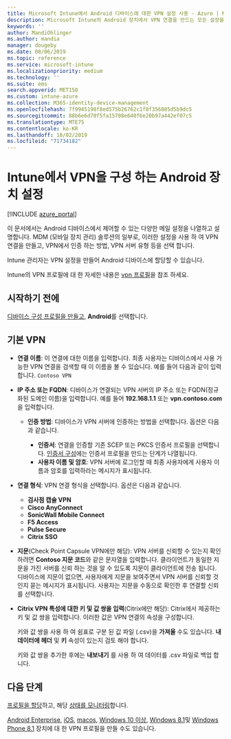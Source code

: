 ```yaml
---
title: Microsoft Intune에서 Android 디바이스에 대한 VPN 설정 사용 - Azure | Microsoft Docs
description: Microsoft Intune의 Android 장치에서 VPN 연결을 만드는 모든 설정을 참조 하세요. VPN 서버의 연결 이름, IP 주소 또는 FQDN을 입력 하 고, 사용자가 인증 하는 방법을 선택 하 고, Citrix, SonicWall, Check Point 캡슐 및 Pulse Secure 연결 형식을 선택 합니다.
keywords: ''
author: MandiOhlinger
ms.author: mandia
manager: dougeby
ms.date: 08/06/2019
ms.topic: reference
ms.service: microsoft-intune
ms.localizationpriority: medium
ms.technology: ''
ms.suite: ems
search.appverid: MET150
ms.custom: intune-azure
ms.collection: M365-identity-device-management
ms.openlocfilehash: 7f9945198f8ed575b26762c1f8f356885d5b9dc5
ms.sourcegitcommit: 88b6e6d70f5fa15708e640f6e20b97a442ef07c5
ms.translationtype: MTE75
ms.contentlocale: ko-KR
ms.lasthandoff: 10/02/2019
ms.locfileid: "71734182"
---
```

# <a name="android-device-settings-to-configure-vpn-in-intune"></a>Intune에서 VPN을 구성 하는 Android 장치 설정

[!INCLUDE [azure_portal](../includes/azure_portal.md)]

이 문서에서는 Android 디바이스에서 제어할 수 있는 다양한 메일 설정을 나열하고 설명합니다. MDM (모바일 장치 관리) 솔루션의 일부로, 이러한 설정을 사용 하 여 VPN 연결을 만들고, VPN에서 인증 하는 방법, VPN 서버 유형 등을 선택 합니다.

Intune 관리자는 VPN 설정을 만들어 Android 디바이스에 할당할 수 있습니다. 

Intune의 VPN 프로필에 대 한 자세한 내용은 [vpn 프로필](vpn-settings-configure.md)을 참조 하세요.

## <a name="before-you-begin"></a>시작하기 전에

[디바이스 구성 프로필을 만들고](vpn-settings-configure.md#create-a-device-profile), **Android**를 선택합니다.

## <a name="base-vpn"></a>기본 VPN

- **연결 이름**: 이 연결에 대한 이름을 입력합니다. 최종 사용자는 디바이스에서 사용 가능한 VPN 연결을 검색할 때 이 이름을 볼 수 있습니다. 예를 들어 다음과 같이 입력합니다. `Contoso VPN`
- **IP 주소 또는 FQDN**: 디바이스가 연결되는 VPN 서버의 IP 주소 또는 FQDN(정규화된 도메인 이름)을 입력합니다. 예를 들어 **192.168.1.1** 또는 **vpn.contoso.com**을 입력합니다.

  - **인증 방법**: 디바이스가 VPN 서버에 인증하는 방법을 선택합니다. 옵션은 다음과 같습니다.

    - **인증서**: 연결을 인증할 기존 SCEP 또는 PKCS 인증서 프로필을 선택합니다. [인증서 구성](../protect/certificates-configure.md)에는 인증서 프로필을 만드는 단계가 나열됩니다.
    - **사용자 이름 및 암호**: VPN 서버에 로그인할 때 최종 사용자에게 사용자 이름과 암호를 입력하라는 메시지가 표시됩니다.

- **연결 형식**: VPN 연결 형식을 선택합니다. 옵션은 다음과 같습니다.

  - **검사점 캡슐 VPN**
  - **Cisco AnyConnect**
  - **SonicWall Mobile Connect**
  - **F5 Access**
  - **Pulse Secure**
  - **Citrix SSO**

- **지문**(Check Point Capsule VPN에만 해당): VPN 서버를 신뢰할 수 있는지 확인하려면 **Contoso 지문 코드**와 같은 문자열을 입력합니다. 클라이언트가 동일한 지문을 가진 서버를 신뢰 하는 것을 알 수 있도록 지문이 클라이언트에 전송 됩니다. 디바이스에 지문이 없으면, 사용자에게 지문을 보여주면서 VPN 서버를 신뢰할 것인지 묻는 메시지가 표시됩니다. 사용자는 지문을 수동으로 확인한 후 연결할 신뢰를 선택합니다.
- **Citrix VPN 특성에 대한 키 및 값 쌍을 입력**(Citrix에만 해당): Citrix에서 제공하는 키 및 값 쌍을 입력합니다. 이러한 값은 VPN 연결의 속성을 구성합니다. 

  키와 값 쌍을 사용 하 여 쉼표로 구분 된 값 파일 (.csv)을 **가져올** 수도 있습니다. **내 데이터에 헤더** 및 **키** 속성이 있는지 검토 해야 합니다.

  키와 값 쌍을 추가한 후에는 **내보내기** 를 사용 하 여 데이터를 .csv 파일로 백업 합니다.

## <a name="next-steps"></a>다음 단계

[프로필을 할당](device-profile-assign.md)하고, 해당 [상태를 모니터링](device-profile-monitor.md)합니다.

[Android Enterprise](vpn-settings-android-enterprise.md), [iOS](vpn-settings-ios.md), [macos](vpn-settings-macos.md), [Windows 10 이상](vpn-settings-windows-10.md), [Windows 8.1](vpn-settings-windows-8-1.md)및 [Windows Phone 8.1](vpn-settings-windows-phone-8-1.md) 장치에 대 한 VPN 프로필을 만들 수도 있습니다.
